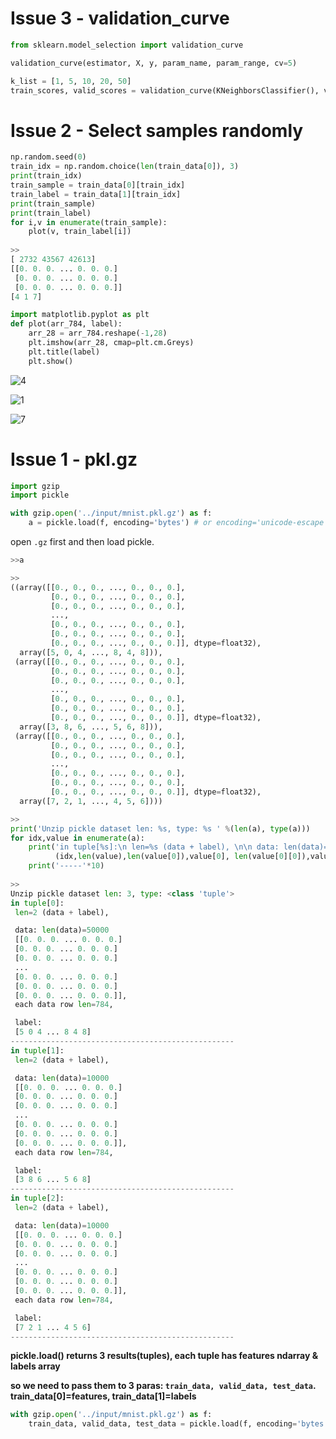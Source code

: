 
# Issue 3 - validation_curve
```python
from sklearn.model_selection import validation_curve

validation_curve(estimator, X, y, param_name, param_range, cv=5)
```
```python
k_list = [1, 5, 10, 20, 50]
train_scores, valid_scores = validation_curve(KNeighborsClassifier(), valid_sample, valid_label, 'n_neighbors', k_list, cv=5)
```



# Issue 2 - Select samples randomly

```python
np.random.seed(0)
train_idx = np.random.choice(len(train_data[0]), 3)
print(train_idx)
train_sample = train_data[0][train_idx]
train_label = train_data[1][train_idx]
print(train_sample)
print(train_label)
for i,v in enumerate(train_sample):
    plot(v, train_label[i])
    
>>
[ 2732 43567 42613]
[[0. 0. 0. ... 0. 0. 0.]
 [0. 0. 0. ... 0. 0. 0.]
 [0. 0. 0. ... 0. 0. 0.]]
[4 1 7]
```
```python
import matplotlib.pyplot as plt
def plot(arr_784, label):
    arr_28 = arr_784.reshape(-1,28)
    plt.imshow(arr_28, cmap=plt.cm.Greys)
    plt.title(label)
    plt.show()
```
![4](https://user-images.githubusercontent.com/26485327/46191624-2ec1c780-c333-11e8-98e7-f60127529c92.png)

![1](https://user-images.githubusercontent.com/26485327/46191622-2d909a80-c333-11e8-807d-1bf0c2334cea.png)

![7](https://user-images.githubusercontent.com/26485327/46191629-2ff2f480-c333-11e8-88f3-7752f2ccd264.png)


# Issue 1 - pkl.gz

```python
import gzip
import pickle
```
```python
with gzip.open('../input/mnist.pkl.gz') as f:
    a = pickle.load(f, encoding='bytes') # or encoding='unicode-escape'
```

open ```.gz``` first and then load pickle.

```python
>>a

>>
((array([[0., 0., 0., ..., 0., 0., 0.],
         [0., 0., 0., ..., 0., 0., 0.],
         [0., 0., 0., ..., 0., 0., 0.],
         ...,
         [0., 0., 0., ..., 0., 0., 0.],
         [0., 0., 0., ..., 0., 0., 0.],
         [0., 0., 0., ..., 0., 0., 0.]], dtype=float32),
  array([5, 0, 4, ..., 8, 4, 8])),
 (array([[0., 0., 0., ..., 0., 0., 0.],
         [0., 0., 0., ..., 0., 0., 0.],
         [0., 0., 0., ..., 0., 0., 0.],
         ...,
         [0., 0., 0., ..., 0., 0., 0.],
         [0., 0., 0., ..., 0., 0., 0.],
         [0., 0., 0., ..., 0., 0., 0.]], dtype=float32),
  array([3, 8, 6, ..., 5, 6, 8])),
 (array([[0., 0., 0., ..., 0., 0., 0.],
         [0., 0., 0., ..., 0., 0., 0.],
         [0., 0., 0., ..., 0., 0., 0.],
         ...,
         [0., 0., 0., ..., 0., 0., 0.],
         [0., 0., 0., ..., 0., 0., 0.],
         [0., 0., 0., ..., 0., 0., 0.]], dtype=float32),
  array([7, 2, 1, ..., 4, 5, 6])))
```

```python
>>
print('Unzip pickle dataset len: %s, type: %s ' %(len(a), type(a)))
for idx,value in enumerate(a):
    print('in tuple[%s]:\n len=%s (data + label), \n\n data: len(data)=%s \n %s, \n each data row len=%s,\n\n label:\n %s' %
          (idx,len(value),len(value[0]),value[0], len(value[0][0]),value[1]))
    print('-----'*10)
    
>>
Unzip pickle dataset len: 3, type: <class 'tuple'> 
in tuple[0]:
 len=2 (data + label), 

 data: len(data)=50000 
 [[0. 0. 0. ... 0. 0. 0.]
 [0. 0. 0. ... 0. 0. 0.]
 [0. 0. 0. ... 0. 0. 0.]
 ...
 [0. 0. 0. ... 0. 0. 0.]
 [0. 0. 0. ... 0. 0. 0.]
 [0. 0. 0. ... 0. 0. 0.]], 
 each data row len=784,

 label:
 [5 0 4 ... 8 4 8]
--------------------------------------------------
in tuple[1]:
 len=2 (data + label), 

 data: len(data)=10000 
 [[0. 0. 0. ... 0. 0. 0.]
 [0. 0. 0. ... 0. 0. 0.]
 [0. 0. 0. ... 0. 0. 0.]
 ...
 [0. 0. 0. ... 0. 0. 0.]
 [0. 0. 0. ... 0. 0. 0.]
 [0. 0. 0. ... 0. 0. 0.]], 
 each data row len=784,

 label:
 [3 8 6 ... 5 6 8]
--------------------------------------------------
in tuple[2]:
 len=2 (data + label), 

 data: len(data)=10000 
 [[0. 0. 0. ... 0. 0. 0.]
 [0. 0. 0. ... 0. 0. 0.]
 [0. 0. 0. ... 0. 0. 0.]
 ...
 [0. 0. 0. ... 0. 0. 0.]
 [0. 0. 0. ... 0. 0. 0.]
 [0. 0. 0. ... 0. 0. 0.]], 
 each data row len=784,

 label:
 [7 2 1 ... 4 5 6]
--------------------------------------------------
```
**pickle.load() returns 3 results(tuples), each tuple has features ndarray & labels array**

**so we need to pass them to 3 paras: ```train_data, valid_data, test_data```. train_data[0]=features, train_data[1]=labels**

```python
with gzip.open('../input/mnist.pkl.gz') as f:
    train_data, valid_data, test_data = pickle.load(f, encoding='bytes')
```



